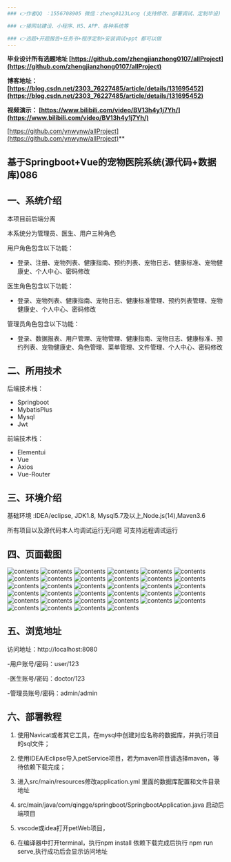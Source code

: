 ```yaml
---
### 👉作者QQ ：1556708905 微信：zheng0123Long (支持修改、部署调试、定制毕设)

### 👉接网站建设、小程序、H5、APP、各种系统等

### 👉选题+开题报告+任务书+程序定制+安装调试+ppt 都可以做
---
```


**毕业设计所有选题地址 [https://github.com/zhengjianzhong0107/allProject](https://github.com/zhengjianzhong0107/allProject)**

**博客地址：
[https://blog.csdn.net/2303_76227485/article/details/131695452](https://blog.csdn.net/2303_76227485/article/details/131695452)**

**视频演示：
[https://www.bilibili.com/video/BV13h4y1j7Yh/](https://www.bilibili.com/video/BV13h4y1j7Yh/)**

 
[https://github.com/ynwynw/allProject](https://github.com/ynwynw/allProject)**

## 基于Springboot+Vue的宠物医院系统(源代码+数据库)086

## 一、系统介绍

本项目前后端分离

本系统分为管理员、医生、用户三种角色

用户角色包含以下功能：

- 登录、注册、宠物列表、健康指南、预约列表、宠物日志、健康标准、宠物健康史、个人中心、密码修改

医生角色包含以下功能：

- 登录、宠物列表、健康指南、宠物日志、健康标准管理、预约列表管理、宠物健康史、个人中心、密码修改

管理员角色包含以下功能：

- 登录、数据报表、用户管理、宠物管理、健康指南、宠物日志、健康标准、预约列表、宠物健康史、角色管理、菜单管理、文件管理、个人中心、密码修改

## 二、所用技术

后端技术栈：

- Springboot
- MybatisPlus
- Mysql
- Jwt

前端技术栈：

- Elementui
- Vue
- Axios
- Vue-Router

## 三、环境介绍

基础环境 :IDEA/eclipse, JDK1.8, Mysql5.7及以上,Node.js(14),Maven3.6

所有项目以及源代码本人均调试运行无问题 可支持远程调试运行

## 四、页面截图

![contents](./picture/picture1.png)
![contents](./picture/picture2.png)
![contents](./picture/picture3.png)
![contents](./picture/picture4.png)
![contents](./picture/picture5.png)
![contents](./picture/picture6.png)
![contents](./picture/picture7.png)
![contents](./picture/picture8.png)
![contents](./picture/picture9.png)
![contents](./picture/picture10.png)
![contents](./picture/picture11.png)
![contents](./picture/picture12.png)
![contents](./picture/picture13.png)
![contents](./picture/picture14.png)
![contents](./picture/picture15.png)
![contents](./picture/picture16.png)
![contents](./picture/picture17.png)
![contents](./picture/picture18.png)
![contents](./picture/picture19.png)
![contents](./picture/picture20.png)
![contents](./picture/picture21.png)
![contents](./picture/picture22.png)
![contents](./picture/picture23.png)
![contents](./picture/picture24.png)
![contents](./picture/picture25.png)
![contents](./picture/picture26.png)
![contents](./picture/picture27.png)
![contents](./picture/picture28.png)
![contents](./picture/picture29.png)
![contents](./picture/picture30.png)
![contents](./picture/picture31.png)
![contents](./picture/picture32.png)
![contents](./picture/picture33.png)
![contents](./picture/picture34.png)

## 五、浏览地址

访问地址：http://localhost:8080

-用户账号/密码：user/123

-医生账号/密码：doctor/123

-管理员账号/密码：admin/admin

## 六、部署教程

1. 使用Navicat或者其它工具，在mysql中创建对应名称的数据库，并执行项目的sql文件；

2. 使用IDEA/Eclipse导入petService项目，若为maven项目请选择maven，等待依赖下载完成；

3. 进入src/main/resources修改application.yml 里面的数据库配置和文件目录地址

4. src/main/java/com/qingge/springboot/SpringbootApplication.java 启动后端项目

5. vscode或idea打开petWeb项目，

6. 在编译器中打开terminal，执行npm install 依赖下载完成后执行 npm run serve,执行成功后会显示访问地址

 
